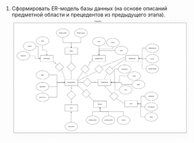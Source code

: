 1) Сформировать ER-модель базы данных (на основе описаний предметной области и прецедентов из предыдущего этапа).
![img](assets/ER-diagram.png)


